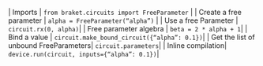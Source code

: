 | Imports | `from braket.circuits import FreeParameter` |
| Create a free parameter | `alpha = FreeParameter(“alpha”)` |
| Use a free Parameter | `circuit.rx(0, alpha)`| 
| Free parameter algebra | `beta = 2 * alpha + 1`| 
| Bind a value | `circuit.make_bound_circuit({“alpha”: 0.1})`| 
| Get the list of unbound FreeParameters| `circuit.parameters`| 
| Inline compilation| `device.run(circuit, inputs={“alpha”: 0.1})`| 
